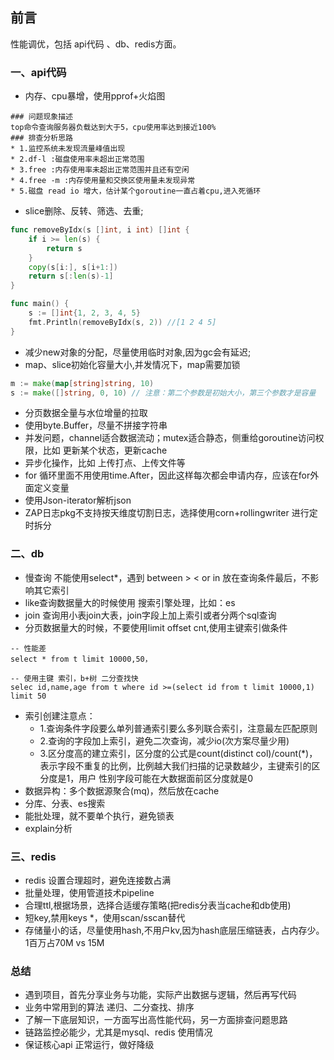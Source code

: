 
## 前言
性能调优，包括 api代码 、db、redis方面。

### 一、api代码
* 内存、cpu暴增，使用pprof+火焰图
 ~~~
 ### 问题现象描述
top命令查询服务器负载达到大于5，cpu使用率达到接近100%
### 排查分析思路
* 1.监控系统未发现流量峰值出现
* 2.df-l :磁盘使用率未超出正常范围  
* 3.free :内存使用率未超出正常范围并且还有空闲
* 4.free -m :内存使用量和交换区使用量未发现异常
* 5.磁盘 read io 增大，估计某个goroutine一直占着cpu,进入死循环
 ~~~
* slice删除、反转、筛选、去重;

~~~go
func removeByIdx(s []int, i int) []int {
	if i >= len(s) {
		return s
	}
	copy(s[i:], s[i+1:])
	return s[:len(s)-1]
}

func main() {
	s := []int{1, 2, 3, 4, 5}
	fmt.Println(removeByIdx(s, 2)) //[1 2 4 5]
}
~~~
* 减少new对象的分配，尽量使用临时对象,因为gc会有延迟;
* map、slice初始化容量大小,并发情况下，map需要加锁
~~~go
m := make(map[string]string, 10)
s := make([]string, 0, 10) // 注意：第二个参数是初始大小，第三个参数才是容量
~~~
* 分页数据全量与水位增量的拉取
* 使用byte.Buffer，尽量不拼接字符串
* 并发问题，channel适合数据流动；mutex适合静态，侧重给goroutine访问权限，比如 更新某个状态，更新cache
* 异步化操作，比如 上传打点、上传文件等
* for 循环里面不用使用time.After，因此这样每次都会申请内存，应该在for外面定义变量
* 使用Json-iterator解析json
* ZAP日志pkg不支持按天维度切割日志，选择使用corn+rollingwriter 进行定时拆分


### 二、db
* 慢查询 不能使用select*，遇到 between > < or in 放在查询条件最后，不影响其它索引
* like查询数据量大的时候使用 搜索引擎处理，比如：es
* join 查询用小表join大表，join字段上加上索引或者分两个sql查询
* 分页数据量大的时候，不要使用limit offset cnt,使用主键索引做条件
~~~
-- 性能差
select * from t limit 10000,50， 

-- 使用主键 索引，b+树 二分查找快
selec id,name,age from t where id >=(select id from t limit 10000,1) limit 50

~~~
* 索引创建注意点：
   - 1.查询条件字段要么单列普通索引要么多列联合索引，注意最左匹配原则 
   - 2.查询的字段加上索引，避免二次查询，减少io(次方案尽量少用)
   - 3.区分度高的建立索引，区分度的公式是count(distinct col)/count(*)，表示字段不重复的比例，比例越大我们扫描的记录数越少，主键索引的区分度是1，用户 性别字段可能在大数据面前区分度就是0
* 数据异构：多个数据源聚合(mq)，然后放在cache
* 分库、分表、es搜索
* 能批处理，就不要单个执行，避免锁表
* explain分析

### 三、redis
* redis 设置合理超时，避免连接数占满
* 批量处理，使用管道技术pipeline
* 合理ttl,根据场景，选择合适缓存策略(把redis分表当cache和db使用)
* 短key,禁用keys *，使用scan/sscan替代
* 存储量小的话，尽量使用hash,不用户kv,因为hash底层压缩链表，占内存少。1百万占70M vs 15M


### 总结
* 遇到项目，首先分享业务与功能，实际产出数据与逻辑，然后再写代码
* 业务中常用到的算法 递归、二分查找、排序
* 了解一下底层知识，一方面写出高性能代码，另一方面排查问题思路
* 链路监控必能少，尤其是mysql、redis 使用情况
* 保证核心api 正常运行，做好降级

